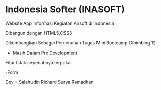 # Indonesia Softer (INASOFT)

Website App Informasi Kegiatan Airsoft di Indonesia

Dibangun dengan HTML5,CSS3

Dikembangkan Sebagai Pemenuhan Tugas Mini Bootcamp Dibimbing 12

- Masih Dalam Pre Development

Fitur tidak sepenuhnya terpakai 

-Form

Dev = Salahudin Richard Surya Ramadhan